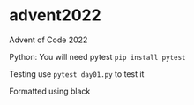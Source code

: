 # advent2022
Advent of Code 2022

Python:
    You will need pytest
`pip install pytest`

Testing use `pytest day01.py` to test it

Formatted using black
